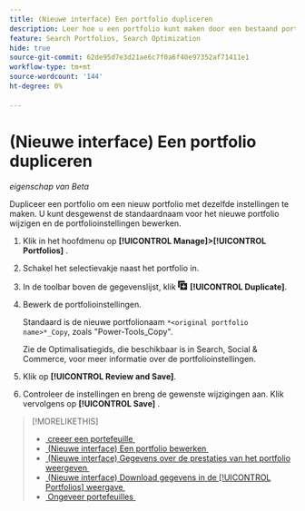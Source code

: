 ```yaml
---
title: (Nieuwe interface) Een portfolio dupliceren
description: Leer hoe u een portfolio kunt maken door een bestaand portfolio te dupliceren.
feature: Search Portfolios, Search Optimization
hide: true
source-git-commit: 62de95d7e3d21ae6c7f0a6f40e97352af71411e1
workflow-type: tm+mt
source-wordcount: '144'
ht-degree: 0%

---
```


# (Nieuwe interface) Een portfolio dupliceren

*eigenschap van Beta*

Dupliceer een portfolio om een nieuw portfolio met dezelfde instellingen te maken. U kunt desgewenst de standaardnaam voor het nieuwe portfolio wijzigen en de portfolioinstellingen bewerken.

1. Klik in het hoofdmenu op **[!UICONTROL Manage]>[!UICONTROL Portfolios]** .

1. Schakel het selectievakje naast het portfolio in.

1. In de toolbar boven de gegevenslijst, klik ![&#x200B; &#x200B;](/help/search-social-commerce/assets/duplicate.png " Dupliceren ") **[!UICONTROL Duplicate]**.

1. Bewerk de portfolioinstellingen.

   Standaard is de nieuwe portfolionaam `*<original portfolio name>*_Copy`, zoals &quot;Power-Tools_Copy&quot;.

   Zie de Optimalisatiegids, die beschikbaar is in Search, Social &amp; Commerce, voor meer informatie over de portfolioinstellingen.

1. Klik op **[!UICONTROL Review and Save]**.

1. Controleer de instellingen en breng de gewenste wijzigingen aan. Klik vervolgens op **[!UICONTROL Save]** .

>[!MORELIKETHIS]
>
>* [&#x200B; creeer een portefeuille &#x200B;](portfolio-create.md)
>* [&#x200B; (Nieuwe interface) Een portfolio bewerken &#x200B;](portfolio-edit.md)
>* [&#x200B; (Nieuwe interface) Gegevens over de prestaties van het portfolio weergeven &#x200B;](portfolio-details.md)
>* [&#x200B; (Nieuwe interface) Download gegevens in de [!UICONTROL Portfolios] weergave &#x200B;](portfolio-view-report.md)
>* [&#x200B; Ongeveer portefeuilles &#x200B;](portfolio-about.md)
